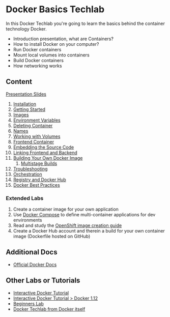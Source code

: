 # Docker Basics Techlab

In this Docker Techlab you're going to learn the basics behind the container technology Docker.

* Introduction presentation, what are Containers?
* How to install Docker on your computer?
* Run Docker containers
* Mount local volumes into containers
* Build Docker containers
* How networking works

## Content

[Presentation Slides](presentation/Docker_Techlab.pdf)

1. [Installation](labs/01_installation.md)
1. [Getting Started](labs/02_hello_world.md)
1. [Images](labs/03_images.md)
1. [Environment Variables](labs/04_environment_daemons.md)
1. [Deleting Container](labs/05_deleting_container.md)
1. [Names](labs/06_names.md)
1. [Working with Volumes](labs/07_volumes.md)
1. [Frontend Container](labs/08_frontend_containers.md)
1. [Embedding the Source Code](labs/09_dev_port.md)
1. [Linking Frontend and Backend](labs/10_frontend_backend.md)
1. [Building Your Own Docker Image](labs/11_build_image.md)
    1. [Multistage Builds](labs/11_1_multistage_build.md)
1. [Troubleshooting](labs/12_troubleshooting.md)
1. [Orchestration](labs/13_compose.md)
1. [Registry and Docker Hub](labs/14_dockerhub.md)
1. [Docker Best Practices](labs/15_bestpractices.md)


### Extended Labs

1. Create a container image for your own application
1. Use [Docker Compose](https://docs.docker.com/compose/) to define multi-container applications for dev environments
1. Read and study the [OpenShift image creation guide](https://docs.openshift.com/container-platform/3.11/creating_images/guidelines.html)
1. Create a Docker Hub account and therein a build for your own container image (Dockerfile hosted on GitHub)


## Additional Docs

* [Official Docker Docs](https://docs.docker.com)


## Other Labs or Tutorials

* [Interactive Docker Tutorial](https://www.katacoda.com/courses/docker)
* [Interactive Docker Tutorial > Docker 1.12](http://training.play-with-docker.com)
* [Beginners Lab](https://github.com/alexellis/HandsOnDocker/blob/master/Labs.md)
* [Docker Techlab from Docker itself](https://github.com/docker/labs/blob/master/beginner/readme.md)
